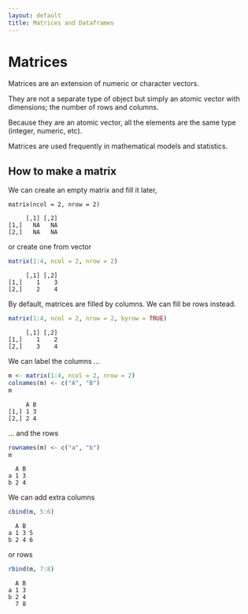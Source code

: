 ```yaml
---
layout: default
title: Matrices and Dataframes
---
```



# Matrices

Matrices are an extension of numeric or character vectors. 

They are not a separate type of object but simply an atomic vector with dimensions; the number of rows and columns.

Because they are an atomic vector, all the elements are the same type (integer, numeric, etc).

Matrices are used frequently in mathematical models and statistics.


## How to make a matrix

We can create an empty matrix and fill it later,
```{r}
matrix(ncol = 2, nrow = 2)
```

```
     [,1] [,2]
[1,]   NA   NA
[2,]   NA   NA
```

or create one from vector
```r
matrix(1:4, ncol = 2, nrow = 2)
```
```
     [,1] [,2]
[1,]    1    3
[2,]    2    4
```

By default, matrices are filled by columns. We can fill be rows instead.
```r
matrix(1:4, ncol = 2, nrow = 2, byrow = TRUE)
```
```
     [,1] [,2]
[1,]    1    2
[2,]    3    4
```

We can label the columns ...
```r
m <- matrix(1:4, ncol = 2, nrow = 2)
colnames(m) <- c("A", "B")
m
```
```
     A B
[1,] 1 3
[2,] 2 4
```

... and the rows
```r
rownames(m) <- c("a", "b")
m
```
```
  A B
a 1 3
b 2 4
```

We can add extra columns
```r
cbind(m, 5:6)
```
```
  A B  
a 1 3 5
b 2 4 6
```

or rows
```r
rbind(m, 7:8)
```
```
  A B
a 1 3
b 2 4
  7 8
```



